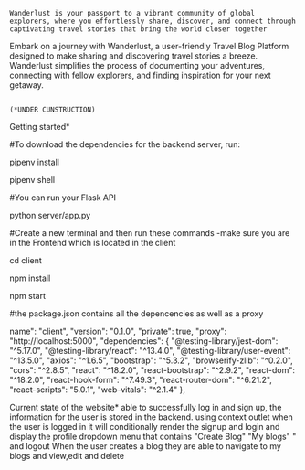     Wanderlust is your passport to a vibrant community of global explorers, where you effortlessly share, discover, and connect through captivating travel stories that bring the world closer together
Embark on a journey with Wanderlust, a user-friendly Travel Blog Platform designed to make sharing and discovering travel stories a breeze. Wanderlust simplifies the process of documenting your adventures, connecting with fellow explorers, and finding inspiration for your next getaway.

                                                                                     (*UNDER CUNSTRUCTION)

Getting started*

#To download the dependencies for the backend server, run:

pipenv install

pipenv shell


#You can run your Flask API

python server/app.py

#Create a new terminal and then run these commands
-make sure you are in the Frontend  which is located in the client

cd client

npm install

npm start



       



#the package.json contains all the depencencies as well as a proxy 

name": "client",
  "version": "0.1.0",
  "private": true,
  "proxy": "http://localhost:5000",
  "dependencies": {
    "@testing-library/jest-dom": "^5.17.0",
    "@testing-library/react": "^13.4.0",
    "@testing-library/user-event": "^13.5.0",
    "axios": "^1.6.5",
    "bootstrap": "^5.3.2",
    "browserify-zlib": "^0.2.0",
    "cors": "^2.8.5",
    "react": "^18.2.0",
    "react-bootstrap": "^2.9.2",
    "react-dom": "^18.2.0",
    "react-hook-form": "^7.49.3",
    "react-router-dom": "^6.21.2",
    "react-scripts": "5.0.1",
    "web-vitals": "^2.1.4"
  },




Current state of the website*
able to successfully log in and sign up, the information for the user is stored in the backend.
using context outlet when the user is logged in it will conditionally render the signup and login and display the profile dropdown menu that contains "Create Blog" "My blogs" " and logout
When the user creates a blog they are able to navigate to my blogs and view,edit and delete 

  
